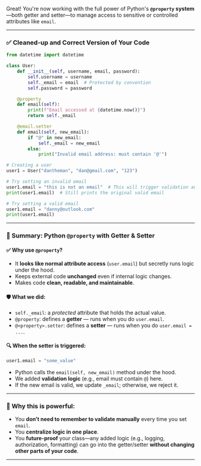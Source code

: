 Great! You're now working with the full power of Python's **`@property` system**—both getter and setter—to manage access to sensitive or controlled attributes like `email`.

---

### ✅ Cleaned-up and Correct Version of Your Code

```python
from datetime import datetime

class User:
    def __init__(self, username, email, password):
        self.username = username
        self._email = email  # Protected by convention
        self.password = password

    @property
    def email(self):
        print(f"Email accessed at {datetime.now()}")
        return self._email

    @email.setter
    def email(self, new_email):
        if "@" in new_email:
            self._email = new_email
        else:
            print("Invalid email address: must contain '@'")

# Creating a user
user1 = User("dantheman", "dan@gmail.com", "123")

# Try setting an invalid email
user1.email = "this is not an email"  # This will trigger validation and NOT set
print(user1.email)  # Still prints the original valid email

# Try setting a valid email
user1.email = "danny@outlook.com"
print(user1.email)
```

---

### 🧠 Summary: Python `@property` with Getter & Setter

#### ✅ Why use `@property`?

* It **looks like normal attribute access** (`user.email`) but secretly runs logic under the hood.
* Keeps external code **unchanged** even if internal logic changes.
* Makes code **clean, readable, and maintainable**.

#### 🛡 What we did:

* `self._email`: a *protected* attribute that holds the actual value.
* `@property`: defines a **getter** — runs when you do `user.email`.
* `@<property>.setter`: defines a **setter** — runs when you do `user.email = ...`.

#### 🔍 When the setter is triggered:

```python
user1.email = "some_value"
```

* Python calls the `email(self, new_email)` method under the hood.
* We added **validation logic** (e.g., email must contain `@`) here.
* If the new email is valid, we update `_email`; otherwise, we reject it.

---

### 🚀 Why this is powerful:

* You **don’t need to remember to validate manually** every time you set `email`.
* You **centralize logic in one place**.
* You **future-proof** your class—any added logic (e.g., logging, authorization, formatting) can go into the getter/setter **without changing other parts of your code**.

---
